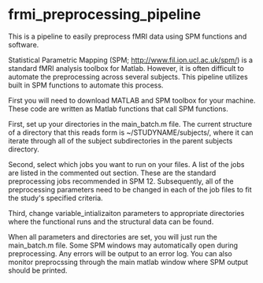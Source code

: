 # frmi_preprocessing_pipeline

This is a pipeline to easily preprocess fMRI data using SPM functions and software.

Statistical Parametric Mapping (SPM; http://www.fil.ion.ucl.ac.uk/spm/) is a standard fMRI analysis toolbox for Matlab. However, it is often difficult to automate the preprocessing across several subjects. This pipeline utilizes built in SPM functions to automate this process. 

First you will need to download MATLAB and SPM toolbox for your machine. These code are written as Matlab functions that call SPM functions. 

First, set up your directories in the main_batch.m file. The current structure of a directory that this reads form is ~/STUDYNAME/subjects/, where it can iterate through all of the subject subdirectories in the parent subjects directory.

Second, select which jobs you want to run on your files. A list of the jobs are listed in the commented out section. These are the standard preprocessing jobs recommended in SPM 12. Subsequently, all of the preprocessing parameters need to be changed in each of the job files to fit the study's specified criteria. 

Third, change variable_intializaiton parameters to appropriate directories where the functional runs and the structural data can be found. 

When all parameters and directories are set, you will just run the main_batch.m file. Some SPM windows may automatically open during preprocessing. Any errors will be output to an error log. You can also monitor preprocssing through the main matlab window where SPM output should be printed.

